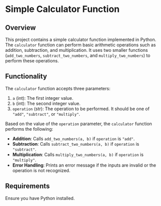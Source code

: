 # Simple Calculator Function

## Overview

This project contains a simple calculator function implemented in Python. The `calculator` function can perform basic arithmetic operations such as addition, subtraction, and multiplication. It uses two smaller functions (`add_two_numbers`, `subtract_two_numbers`, and `multiply_two_numbers`) to perform these operations.

## Functionality

The `calculator` function accepts three parameters:
1. `a` (int): The first integer value.
2. `b` (int): The second integer value.
3. `operation` (str): The operation to be performed. It should be one of `"add"`, `"subtract"`, or `"multiply"`.

Based on the value of the `operation` parameter, the `calculator` function performs the following:
- **Addition**: Calls `add_two_numbers(a, b)` if `operation` is `"add"`.
- **Subtraction**: Calls `subtract_two_numbers(a, b)` if `operation` is `"subtract"`.
- **Multiplication**: Calls `multiply_two_numbers(a, b)` if `operation` is `"multiply"`.
- **Error Handling**: Prints an error message if the inputs are invalid or the operation is not recognized.

## Requirements

Ensure you have Python installed. 

